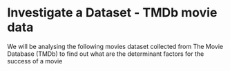 # Investigate a Dataset - TMDb movie data
 We will be analysing the following movies dataset collected from The Movie Database (TMDb) to find out what are the determinant factors for the success of a movie
